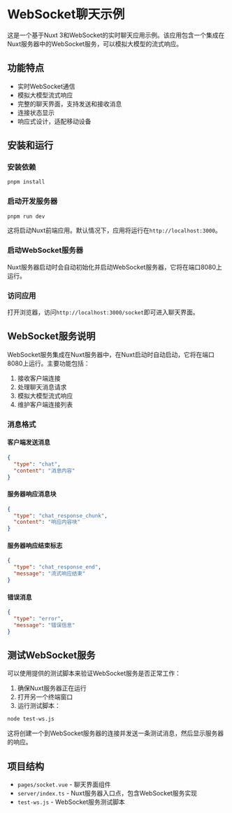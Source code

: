 # WebSocket聊天示例

这是一个基于Nuxt 3和WebSocket的实时聊天应用示例。该应用包含一个集成在Nuxt服务器中的WebSocket服务，可以模拟大模型的流式响应。

## 功能特点

- 实时WebSocket通信
- 模拟大模型流式响应
- 完整的聊天界面，支持发送和接收消息
- 连接状态显示
- 响应式设计，适配移动设备

## 安装和运行

### 安装依赖

```bash
pnpm install
```

### 启动开发服务器

```bash
pnpm run dev
```

这将启动Nuxt前端应用。默认情况下，应用将运行在`http://localhost:3000`。

### 启动WebSocket服务器

Nuxt服务器启动时会自动初始化并启动WebSocket服务器，它将在端口8080上运行。

### 访问应用

打开浏览器，访问`http://localhost:3000/socket`即可进入聊天界面。

## WebSocket服务说明

WebSocket服务集成在Nuxt服务器中，在Nuxt启动时自动启动，它将在端口8080上运行。主要功能包括：

1. 接收客户端连接
2. 处理聊天消息请求
3. 模拟大模型流式响应
4. 维护客户端连接列表

### 消息格式

#### 客户端发送消息

```json
{
  "type": "chat",
  "content": "消息内容"
}
```

#### 服务器响应消息块

```json
{
  "type": "chat_response_chunk",
  "content": "响应内容块"
}
```

#### 服务器响应结束标志

```json
{
  "type": "chat_response_end",
  "message": "流式响应结束"
}
```

#### 错误消息

```json
{
  "type": "error",
  "message": "错误信息"
}
```

## 测试WebSocket服务

可以使用提供的测试脚本来验证WebSocket服务是否正常工作：

1. 确保Nuxt服务器正在运行
2. 打开另一个终端窗口
3. 运行测试脚本：

```bash
node test-ws.js
```

这将创建一个到WebSocket服务器的连接并发送一条测试消息，然后显示服务器的响应。

## 项目结构

- `pages/socket.vue` - 聊天界面组件
- `server/index.ts` - Nuxt服务器入口点，包含WebSocket服务实现
- `test-ws.js` - WebSocket服务测试脚本